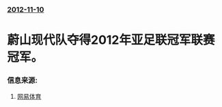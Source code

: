 ### [2012-11-10](/news/2012/11/10/index.md)

##### 
# 蔚山现代队夺得2012年亚足联冠军联赛冠军。




### 信息来源:

1. [网易体育](http://sports.163.com/12/1110/20/8FVPP0C400051C89.html)
